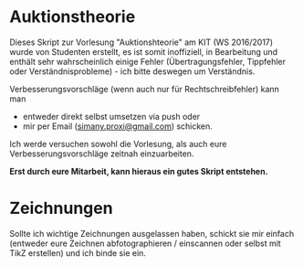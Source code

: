 Auktionstheorie
===========
Dieses Skript zur Vorlesung "Auktionshteorie" am KIT (WS 2016/2017) wurde von Studenten erstellt, es ist somit 
inoffiziell, in Bearbeitung und enthält sehr wahrscheinlich einige Fehler (Übertragungsfehler, Tippfehler oder Verständnisprobleme) - ich bitte deswegen um Verständnis.


Verbesserungsvorschläge (wenn auch nur für Rechtschreibfehler) kann man
* entweder direkt selbst umsetzen via push oder
* mir per Email (simany.proxi@gmail.com) schicken.

Ich werde versuchen sowohl die Vorlesung, als auch eure Verbesserungsvorschläge zeitnah einzuarbeiten.

**Erst durch eure Mitarbeit, kann hieraus ein gutes Skript entstehen.**

Zeichnungen
===========
Sollte ich wichtige Zeichnungen ausgelassen haben, schickt sie mir einfach (entweder eure Zeichnen abfotographieren / einscannen oder selbst mit TikZ erstellen) und ich binde sie ein.